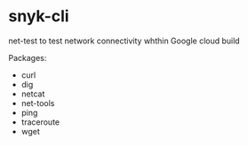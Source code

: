 # snyk-cli

net-test to test network connectivity whthin Google cloud build

Packages:

- curl
- dig
- netcat
- net-tools
- ping
- traceroute
- wget

